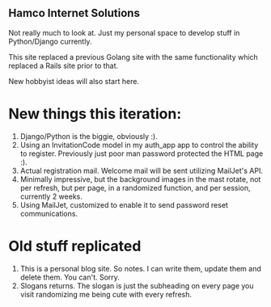 ## Hamco Internet Solutions

Not really much to look at. Just my personal space to develop stuff in Python/Django currently.

This site replaced a previous Golang site with the same functionality which replaced a Rails site prior to that.

New hobbyist ideas will also start here.  

# New things this iteration:

1. Django/Python is the biggie, obviously :).
2. Using an InvitationCode model in my auth_app app to control the ability to register. Previously just poor man password protected the HTML page :).
3. Actual registration mail. Welcome mail will be sent utilizing MailJet's API.
4. Minimally impressive, but the background images in the mast rotate, not per refresh, but per page, in a randomized function, and per session, currently 2 weeks.
5. Using MailJet, customized to enable it to send password reset communications.

# Old stuff replicated
1. This is a personal blog site. So notes. I can write them, update them and delete them. You can't. Sorry.
2. Slogans returns. The slogan is just the subheading on every page you visit randomizing me being cute with every refresh.
